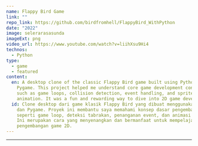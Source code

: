 ```yaml
---
name: Flappy Bird Game
link: ""
repo_link: https://github.com/birdfromhell/FlappyBird_WithPython
date: "2022"
image: selerarasasunda
imageExt: png
video_url: https://www.youtube.com/watch?v=liihXsu9Hi4
technos:
  - Python
type:
  - game
  - featured
content:
  en: A desktop clone of the classic Flappy Bird game built using Python and
    Pygame. This project helped me understand core game development concepts
    such as game loops, collision detection, event handling, and sprite
    animation. It was a fun and rewarding way to dive into 2D game development.
  id: Clone desktop dari game klasik Flappy Bird yang dibuat menggunakan Python
    dan Pygame. Proyek ini membantu saya memahami konsep dasar pengembangan game
    seperti game loop, deteksi tabrakan, penanganan event, dan animasi sprite.
    Ini merupakan cara yang menyenangkan dan bermanfaat untuk mempelajari
    pengembangan game 2D.
---
```


---
